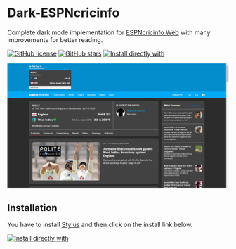 # Dark-ESPNcricinfo

Complete dark mode implementation for [ESPNcricinfo Web](https://www.espncricinfo.com/) with many improvements for better reading.

[![GitHub license](https://img.shields.io/github/license/Naereen/StrapDown.js.svg)](https://github.com/faizananwerali/dark-espncricinfo/blob/master/LICENSE) [![GitHub stars](https://img.shields.io/github/stars/Naereen/StrapDown.js.svg?style=social&label=Star&maxAge=2592000)](https://GitHub.com/faizananwerali/dark-espncricinfo/stargazers/) [![Install directly with](https://img.shields.io/badge/Install%20directly%20with-Stylus-116b59.svg?longCache=true&style=flat)](https://raw.githubusercontent.com/faizananwerali/dark-espncricinfo/master/es.user.css)

![Dark ESPNcricinfo](https://raw.githubusercontent.com/faizananwerali/dark-espncricinfo/master/images/preview.png)

## Installation

You have to install [Stylus](https://add0n.com/stylus.html) and then click on the install link below.

[![Install directly with](https://img.shields.io/badge/Install%20directly%20with-Stylus-116b59.svg?longCache=true&style=flat)](https://raw.githubusercontent.com/faizananwerali/dark-espncricinfo/master/es.user.css) 